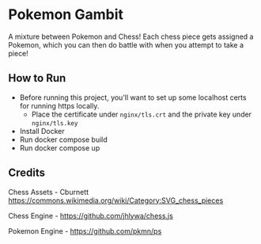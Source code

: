 # Pokemon Gambit

A mixture between Pokemon and Chess! Each chess piece gets assigned a Pokemon, which you can then do battle with when you attempt to take a piece!

## How to Run

- Before running this project, you'll want to set up some localhost certs for running https locally.
  - Place the certificate under `nginx/tls.crt` and the private key under `nginx/tls.key`
- Install Docker
- Run docker compose build
- Run docker compose up

## Credits

Chess Assets - Cburnett https://commons.wikimedia.org/wiki/Category:SVG_chess_pieces

Chess Engine - https://github.com/jhlywa/chess.js

Pokemon Engine - https://github.com/pkmn/ps
